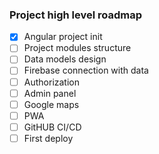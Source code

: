 ### Project high level roadmap

- [x] Angular project init
- [ ] Project modules structure
- [ ] Data models design
- [ ] Firebase connection with data
- [ ] Authorization
- [ ] Admin panel
- [ ] Google maps
- [ ] PWA
- [ ] GitHUB CI/CD
- [ ] First deploy
